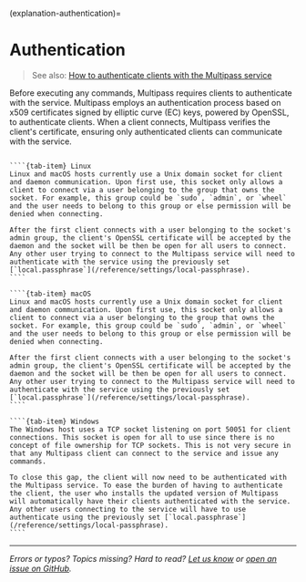 (explanation-authentication)=
# Authentication

> See also: [How to authenticate clients with the Multipass service](/how-to-guides/customise-multipass/authenticate-clients-with-the-multipass-service)

Before executing any commands, Multipass requires clients to authenticate with the service. Multipass employs an authentication process based on x509 certificates signed by elliptic curve (EC) keys, powered by OpenSSL, to authenticate clients. When a client connects, Multipass verifies the client's certificate, ensuring only authenticated clients can communicate with the service.

`````{tab-set}

````{tab-item} Linux
Linux and macOS hosts currently use a Unix domain socket for client and daemon communication. Upon first use, this socket only allows a client to connect via a user belonging to the group that owns the socket. For example, this group could be `sudo`, `admin`, or `wheel` and the user needs to belong to this group or else permission will be denied when connecting.

After the first client connects with a user belonging to the socket's admin group, the client's OpenSSL certificate will be accepted by the daemon and the socket will be then be open for all users to connect. Any other user trying to connect to the Multipass service will need to authenticate with the service using the previously set [`local.passphrase`](/reference/settings/local-passphrase).
````

````{tab-item} macOS
Linux and macOS hosts currently use a Unix domain socket for client and daemon communication. Upon first use, this socket only allows a client to connect via a user belonging to the group that owns the socket. For example, this group could be `sudo`, `admin`, or `wheel` and the user needs to belong to this group or else permission will be denied when connecting.

After the first client connects with a user belonging to the socket's admin group, the client's OpenSSL certificate will be accepted by the daemon and the socket will be then be open for all users to connect. Any other user trying to connect to the Multipass service will need to authenticate with the service using the previously set [`local.passphrase`](/reference/settings/local-passphrase).
````

````{tab-item} Windows
The Windows host uses a TCP socket listening on port 50051 for client connections. This socket is open for all to use since there is no concept of file ownership for TCP sockets. This is not very secure in that any Multipass client can connect to the service and issue any commands.

To close this gap, the client will now need to be authenticated with the Multipass service. To ease the burden of having to authenticate the client, the user who installs the updated version of Multipass will automatically have their clients authenticated with the service. Any other users connecting to the service will have to use authenticate using the previously set [`local.passphrase`](/reference/settings/local-passphrase).
````

`````

---

*Errors or typos? Topics missing? Hard to read? <a href="https://docs.google.com/forms/d/e/1FAIpQLSd0XZDU9sbOCiljceh3rO_rkp6vazy2ZsIWgx4gsvl_Sec4Ig/viewform?usp=pp_url&entry.317501128=https://multipass.run/docs/authentication" target="_blank">Let us know</a> or <a href="https://github.com/canonical/multipass/issues/new/choose" target="_blank">open an issue on GitHub</a>.*

